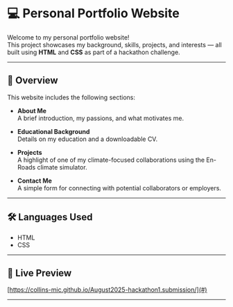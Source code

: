 # 💻 Personal Portfolio Website

Welcome to my personal portfolio website!  
This project showcases my background, skills, projects, and interests — all built using **HTML** and **CSS** as part of a hackathon challenge.

---

## 📌 Overview

This website includes the following sections:

- **About Me**  
  A brief introduction, my passions, and what motivates me.

- **Educational Background**  
  Details on my education and a downloadable CV.

- **Projects**  
  A highlight of one of my climate-focused collaborations using the En-Roads climate simulator.

- **Contact Me**  
  A simple form for connecting with potential collaborators or employers.

---

## 🛠️ Languages Used

- HTML
- CSS
---

## 🔗 Live Preview
[https://collins-mic.github.io/August2025-hackathon1.submission/](#) <!-- Replace with your GitHub Pages or Netlify link -->

---

